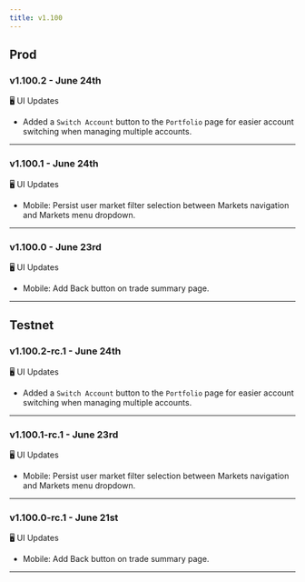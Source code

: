 ```yaml
---
title: v1.100
---
```

## Prod
### v1.100.2 - June 24th
🖥️  UI Updates 
* Added a `Switch Account` button to the `Portfolio` page for easier account switching when managing multiple accounts.
---
### v1.100.1 - June 24th
🖥️  UI Updates 
* Mobile: Persist user market filter selection between Markets navigation and Markets menu dropdown.
---
### v1.100.0 - June 23rd
🖥️  UI Updates 
* Mobile: Add Back button on trade summary page.
---

## Testnet
### v1.100.2-rc.1 - June 24th
🖥️  UI Updates 
* Added a `Switch Account` button to the `Portfolio` page for easier account switching when managing multiple accounts.
---
### v1.100.1-rc.1 - June 23rd
🖥️  UI Updates 
* Mobile: Persist user market filter selection between Markets navigation and Markets menu dropdown.
---
### v1.100.0-rc.1 - June 21st
🖥️  UI Updates 
* Mobile: Add Back button on trade summary page.
---
